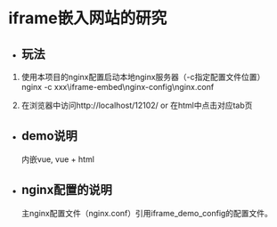 # iframe嵌入网站的研究
- ## 玩法
1. 使用本项目的nginx配置启动本地nginx服务器（-c指定配置文件位置）  
  nginx -c xxx\iframe-embed\nginx-config\nginx.conf
  

2. 在浏览器中访问http://localhost/12102/ or 在html中点击对应tab页  
   


- ## demo说明  
  内嵌vue, vue + html  

- ## nginx配置的说明  
  主nginx配置文件（nginx.conf）引用iframe_demo_config的配置文件。

